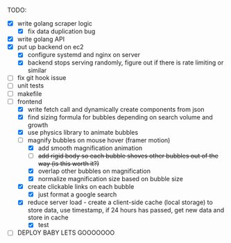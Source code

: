 TODO:

- [x] write golang scraper logic
  - [x] fix data duplication bug
- [x] write golang API
- [x] put up backend on ec2
  - [x] configure systemd and nginx on server
  - [x] backend stops serving randomly, figure out if there is rate limiting or similar
- [ ] fix git hook issue
- [ ] unit tests
- [ ] makefile
- [ ] frontend
  - [x] write fetch call and dynamically create components from json
  - [x] find sizing formula for bubbles depending on search volume and growth
  - [x] use physics library to animate bubbles
  - [ ] magnify bubbles on mouse hover (framer motion)
    - [x] add smooth magnification animation
    - [ ] ~~add rigid body so each bubble shoves other bubbles out of the way (is this worth it?)~~
    - [x] overlap other bubbles on magnification
    - [x] normalize magnification size based on bubble size
  - [x] create clickable links on each bubble
    - [x] just format a google search
  - [x] reduce server load - create a client-side cache (local storage) to store data, use timestamp, if 24 hours has passed, get new data and store in cache
    - [x] test
- [ ] DEPLOY BABY LETS GOOOOOOO